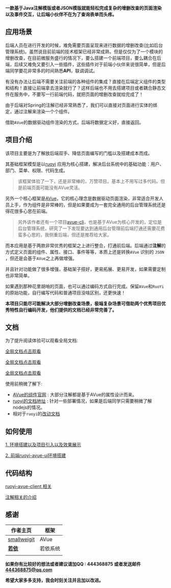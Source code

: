 

**一款基于Java注解模版或者JSON模版就能轻松完成复杂的增删改查的页面渲染以及事件交互，让后端小伙伴不在为了查询表单而头疼。**

## 应用场景

后端人员在进行开发的时候，难免需要页面呈现来进行数据的增删改查(比如后台管理系统)。虽然说目前前端的技术框架已经非常成熟，但是仅仅为了一个模块的增删改查，在目前微服务盛行的情况下，要么搭建一个前端项目，要么耦合在后端，后续又难免又要引入一些插件，这些插件对于前端小伙伴来说很简单，但是后端同学要花非常多的时间熟悉**API**，联调调试。

有没有办法让后端不需要关注前端的各种组件的集成？直接在后端定义组件的类型和结构！直接让前端拿去渲染就行了？这样后端也不用去搭建项目或者耦合静态文件在服务中，不要写一行前端代码，就把页面的增删改查就给完成了！

由于后端对Spring的注解已经非常熟悉了，我们可以直接对页面进行实体的绑定，通过注解来渲染一个个组件。

借助`AVue`的数据驱动组件渲染的方式，后端将数据定义好，直接返回。

## 项目介绍

该项目主要是为了解放后端双手、降低页面编写的门槛以及搭建成本而成。

其基础框架模型是以[ruoyi](https://gitee.com/y_project/RuoYi-Vue) 应用为核心搭建，解决后台系统中的基础功能：用户、部门、菜单、权限、代码生成。

> 该框架体验了一下，还是非常棒的，万赞项目。基本上不用写过多代码。但是前端页面可能没有AVue灵活。

另外一个核心框架是[AVue](https://gitee.com/smallweigit/avue)，它的核心理念是数据驱动页面渲染，非常适合开发人员上手，作为组件是非常棒的，但是如果要成为一套完全通用的后台管理系统还是得花很多心思在前端。

> 另外该作者还有一个项目[avue-cli](https://gitee.com/smallweigit/avue-cli)，也是基于AVue为核心开发的，定位是后台管理系统，研究了一下发现要达到通用后台管理前后端打通还需要花费蛮多心思的，我侧重后端，但还是推荐给大家。	

而本应用是基于两款非常优秀的框架之上进行整合，打通前后端。后端通过**注解**的方式定义页面的组件、属性、接口、事件等等，本质上还是转换`AVue` 识别的 `JSON` ，但还是会基于`AVue`之上再做增强。

并且针对功能做了很多增强，基础架子搭好，更易拓展、更易开发，如果需要定制也非常简单。

如果遇到那种花里胡哨的页面，也可以通过编码方式自行完成。保留`AVue`和`RuoYi`的原始功能，自行编写代码和普通项目没啥区别，还更快速！

**本项目只能尽可能解决大部分增删改查场景，极端复杂场景可借助两个优秀项目优秀特性自行编码开发，他们提供的文档已经非常完善了。**

## 文档



为了提升阅读体验可以观看全局文档:

[全局文档点击观看](https://www.yuque.com/docs/share/912323d1-644e-44c7-8488-4bf7e1583fba)

[全局文档点击观看](https://www.yuque.com/docs/share/912323d1-644e-44c7-8488-4bf7e1583fba)

[全局文档点击观看](https://www.yuque.com/docs/share/912323d1-644e-44c7-8488-4bf7e1583fba)



使用前稍微了解下:

- [AVue的组件官网](https://avuejs.com/form/form-event.html) : 大部分注解都是基于AVue的属性设计而来。
- [ruoyi的文档地址](http://doc.ruoyi.vip/) : 针对一些部署情况，如果是后端同学只需要稍微了解nodejs的情况。
- 相对于`ruoyi`的[改动文档](./doc/ruoyi.md)

## 如何使用

[1. 环境搭建以及项目引入以及效果展示](./doc/introduction.md)

[2. 前端ruoyi-avue-ui环境搭建](./ruoyi-avue-ui/README.md)

## 代码结构

[ruoyi-avue-client 相关](./ruoyi-avue-client/README.md)

[注解相关的介绍](./doc/annotation.md)

## 感谢

| 作者主页                                     | 框架     |
| -------------------------------------------- | -------- |
| [smallweigit](https://gitee.com/smallweigit) | AVue     |
| [**若依**](https://gitee.com/y_project)      | 若依系统 |
|                                              |          |

**如果你有比较好的想法或者建议请加QQ : 444368875 或者发送邮件 444368875@qq.com**

**希望大家多多支持，我会时刻关注并且加以改进。**